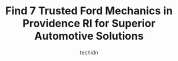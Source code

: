 ---
layout: ampstory
image: https://images.unsplash.com/photo-1630019210269-d0ebeee405f0?ixlib=rb-4.0.3&ixid=MnwxMjA3fDB8MHxwaG90by1wYWdlfHx8fGVufDB8fHx8&auto=format&fit=crop&w=640&h=853&q=80
author: techidn
featured: false
description: Looking for reliable and skilled Ford Mechanic in Providence RI, USA? Your search ends here with the 7 best Ford Mechanic in town. With their expertise and commitment to delivering exception
title: Find 7 Trusted Ford Mechanics in Providence RI for Superior Automotive Solutions
cover:
   title: Find 7 Trusted Ford Mechanics in Providence RI for Superior Automotive Solutions
   subtitle: Rickpate
   background: https://images.unsplash.com/photo-1630019210269-d0ebeee405f0?ixlib=rb-4.0.3&ixid=MnwxMjA3fDB8MHxwaG90by1wYWdlfHx8fGVufDB8fHx8&auto=format&fit=crop&w=640&h=853&q=80

pages: 
 - layout: thirds
   top: <h1>#1 Colettas Garage</h1>
   bottom: "<p>My  brother had his truck painted   hereLast week attention to every detail was taken!A flawless , shiny paint was applied and all aluminum polished !!Also logo design an</p>"
   background: https://www.knot35.com/toplist/wp-content/uploads/2023/06/best-ford-mechanic-1-in-providence-ri-1685835664.jpeg
   backgroundblur: true
 - layout: thirds
   top: <h1>#2 Howdys Auto Repair</h1>
   bottom: "<p>20 Homestead Ave., Providence, RI 02907, United States</p>"
   background: https://www.knot35.com/toplist/wp-content/uploads/2023/06/best-ford-mechanic-2-in-providence-ri-1685835664.png
   cta:
      link: https://www.knot35.com/toplist/find-7-trusted-ford-mechanics-in-providence-ri-for-superior-automotive-solutions/
      text: Find 7 Trusted Ford Mechanics in Providence RI for Superior Automotive Solutions
 - layout: thirds
   top: <h1>#3 Vasquez Electro Auto LLC</h1>
   bottom: "<p>6 Heath St, Providence, RI 02909, United States</p>"
   background: https://www.knot35.com/toplist/wp-content/uploads/2023/06/best-ford-mechanic-3-in-providence-ri-1685835665.jpeg
   cta:
      link: https://www.knot35.com/toplist/find-7-trusted-ford-mechanics-in-providence-ri-for-superior-automotive-solutions/
      text: Find 7 Trusted Ford Mechanics in Providence RI for Superior Automotive Solutions
 - layout: thirds
   top: <h1>#4 Marios Auto Repair</h1>
   bottom: "<p>626 Broad St, Providence, RI 02907, United States</p>"
   background: https://images.unsplash.com/photo-1518640467707-6811f4a6ab73?ixlib=rb-4.0.3&ixid=MnwxMjA3fDB8MHxwaG90by1wYWdlfHx8fGVufDB8fHx8&auto=format&fit=crop&w=640&h=853&q=80
   cta:
      link: https://www.knot35.com/toplist/find-7-trusted-ford-mechanics-in-providence-ri-for-superior-automotive-solutions/
      text: Find 7 Trusted Ford Mechanics in Providence RI for Superior Automotive Solutions
 - layout: thirds
   top: <h1>#5 V & M Auto Repair</h1>
   bottom: "<p>558 Smith St, Providence, RI 02908, United States</p>"
   background: https://images.unsplash.com/photo-1533735380053-eb8d0759b24a?ixlib=rb-4.0.3&ixid=MnwxMjA3fDB8MHxwaG90by1wYWdlfHx8fGVufDB8fHx8&auto=format&fit=crop&w=640&h=853&q=80
   cta:
      link: https://www.knot35.com/toplist/find-7-trusted-ford-mechanics-in-providence-ri-for-superior-automotive-solutions/
      text: Find 7 Trusted Ford Mechanics in Providence RI for Superior Automotive Solutions
 - layout: thirds
   top: <h1>#6 Cirilos Auto Repair</h1>
   bottom: "<p>100 Reservoir Ave, Providence, RI 02907, United States</p>"
   background: https://images.unsplash.com/photo-1614648718611-0635f29016cb?ixlib=rb-4.0.3&ixid=MnwxMjA3fDB8MHxwaG90by1wYWdlfHx8fGVufDB8fHx8&auto=format&fit=crop&w=640&h=853&q=80
   cta:
      link: https://www.knot35.com/toplist/find-7-trusted-ford-mechanics-in-providence-ri-for-superior-automotive-solutions/
      text: Find 7 Trusted Ford Mechanics in Providence RI for Superior Automotive Solutions
 - layout: thirds
   top: <h1>#7 Luigi Auto Repair</h1>
   bottom: "<p>320 Silver Spring St, Providence, RI 02904, United States</p>"
   background: https://images.unsplash.com/photo-1591393223703-56fe1347ac62?ixlib=rb-4.0.3&ixid=MnwxMjA3fDB8MHxwaG90by1wYWdlfHx8fGVufDB8fHx8&auto=format&fit=crop&w=640&h=853&q=80
   cta:
      link: https://www.knot35.com/toplist/find-7-trusted-ford-mechanics-in-providence-ri-for-superior-automotive-solutions/
      text: Find 7 Trusted Ford Mechanics in Providence RI for Superior Automotive Solutions
 - layout: thirds
   middle: Continue reading...
   background: https://images.unsplash.com/photo-1597773150796-e5c14ebecbf5?ixlib=rb-4.0.3&ixid=MnwxMjA3fDB8MHxwaG90by1wYWdlfHx8fGVufDB8fHx8&auto=format&fit=crop&w=640&h=853&q=80
   cta:
      link: https://www.knot35.com/toplist/find-7-trusted-ford-mechanics-in-providence-ri-for-superior-automotive-solutions/
      text: Find 7 Trusted Ford Mechanics in Providence RI for Superior Automotive Solutions
      
---